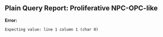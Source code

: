 ## Plain Query Report: Proliferative NPC-OPC-like

**Error:**
```
Expecting value: line 1 column 1 (char 0)
```